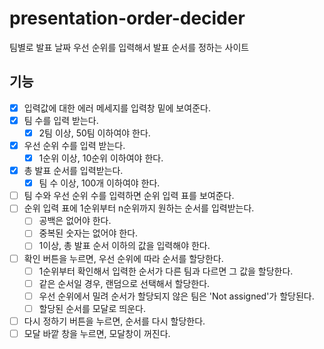 # presentation-order-decider

팀별로 발표 날짜 우선 순위를 입력해서 발표 순서를 정하는 사이트

## 기능

- [x] 입력값에 대한 에러 메세지를 입력창 밑에 보여준다.
- [x] 팀 수를 입력 받는다.
  - [x] 2팀 이상, 50팀 이하여야 한다.
- [x] 우선 순위 수를 입력 받는다.
  - [x] 1순위 이상, 10순위 이하여야 한다.
- [x] 총 발표 순서를 입력받는다.
  - [x] 팀 수 이상, 100개 이하여야 한다.
- [ ] 팀 수와 우선 순위 수를 입력하면 순위 입력 표를 보여준다.
- [ ] 순위 입력 표에 1순위부터 n순위까지 원하는 순서를 입력받는다.
  - [ ] 공백은 없어야 한다.
  - [ ] 중복된 숫자는 없어야 한다.
  - [ ] 1이상, 총 발표 순서 이하의 값을 입력해야 한다.
- [ ] 확인 버튼을 누르면, 우선 순위에 따라 순서를 할당한다.
  - [ ] 1순위부터 확인해서 입력한 순서가 다른 팀과 다르면 그 값을 할당한다.
  - [ ] 같은 순서일 경우, 랜덤으로 선택해서 할당한다.
  - [ ] 우선 순위에서 밀려 순서가 할당되지 않은 팀은 'Not assigned'가 할당된다.
  - [ ] 할당된 순서를 모달로 띄운다.
- [ ] 다시 정하기 버튼을 누르면, 순서를 다시 할당한다.
- [ ] 모달 바깥 창을 누르면, 모달창이 꺼진다.
